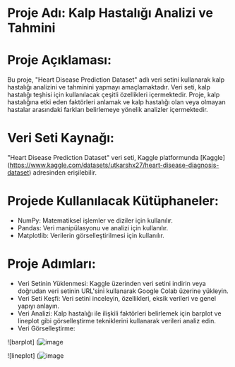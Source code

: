 # Proje Adı: Kalp Hastalığı Analizi ve Tahmini

# Proje Açıklaması:
Bu proje, "Heart Disease Prediction Dataset" adlı veri setini kullanarak kalp hastalığı analizini ve tahminini yapmayı amaçlamaktadır. Veri seti, kalp hastalığı teşhisi için kullanılacak çeşitli özellikleri içermektedir. Proje, kalp hastalığına etki eden faktörleri anlamak ve kalp hastalığı olan veya olmayan hastalar arasındaki farkları belirlemeye yönelik analizler içermektedir.

# Veri Seti Kaynağı:
"Heart Disease Prediction Dataset" veri seti, Kaggle platformunda [Kaggle] (https://www.kaggle.com/datasets/utkarshx27/heart-disease-diagnosis-dataset) adresinden erişilebilir. 

# Projede Kullanılacak Kütüphaneler:

* NumPy: Matematiksel işlemler ve diziler için kullanılır.
* Pandas: Veri manipülasyonu ve analizi için kullanılır.
* Matplotlib: Verilerin görselleştirilmesi için kullanılır.

# Proje Adımları:

- Veri Setinin Yüklenmesi: Kaggle üzerinden veri setini indirin veya doğrudan veri setinin URL'sini kullanarak Google Colab üzerine yükleyin.
- Veri Seti Keşfi: Veri setini inceleyin, özellikleri, eksik verileri ve genel yapıyı anlayın.
- Veri Analizi: Kalp hastalığı ile ilişkili faktörleri belirlemek için barplot ve lineplot gibi görselleştirme tekniklerini kullanarak verileri analiz edin.
- Veri Görselleştirme:
  
![barplot] (![image](https://github.com/zeynepackgz/dataset_heart_analysis/assets/108180721/6d092f1e-1f3f-4770-9c42-54565da40f76)

![lineplot] (![image](https://github.com/zeynepackgz/dataset_heart_analysis/assets/108180721/628c1b93-3917-4771-976e-091ecb6b9c0c)
